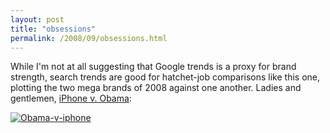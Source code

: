 ```yaml
---
layout: post
title: "obsessions"
permalink: /2008/09/obsessions.html
---
```


<p>While I'm not at all suggesting that Google trends is a proxy for brand strength, search trends are good for hatchet-job comparisons like this one, plotting the two mega brands of 2008 against one another.  Ladies and gentlemen, <a href="http://www.google.com/trends?q=obama%2C+iphone&amp;ctab=0&amp;hl=en&amp;geo=all&amp;date=ytd&amp;sort=0">iPhone v. Obama</a>:</p>

<p><a style="display: inline;" href="http://www.google.com/trends?q=obama%2C+iphone&amp;ctab=0&amp;hl=en&amp;geo=all&amp;date=ytd&amp;sort=0"><img class="at-xid-6a00d8341c4f5f53ef00e554de64fe8833" alt="Obama-v-iphone" src="http://sippey.typepad.com/.a/6a00d8341c4f5f53ef00e554de64fe8833-500wi"  /></a></p>



